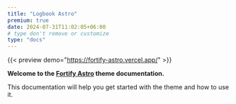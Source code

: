 ```yaml
---
title: "Logbook Astro"
premium: true
date: 2024-07-31T11:02:05+06:00
# type don't remove or customize
type: "docs"
---
```


{{< preview demo="https://fortify-astro.vercel.app/" >}}

**Welcome to the [Fortify Astro](https://themefisher.com/products/fortify-astro/) theme documentation.**

This documentation will help you get started with the theme and how to use it.
